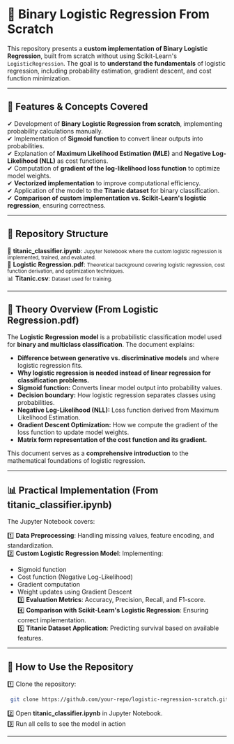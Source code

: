 # 🚀 Binary Logistic Regression From Scratch  

This repository presents a **custom implementation of Binary Logistic Regression**, built from scratch without using Scikit-Learn's `LogisticRegression`. The goal is to **understand the fundamentals** of logistic regression, including probability estimation, gradient descent, and cost function minimization.

---

## 📌 Features & Concepts Covered  
✔ Development of **Binary Logistic Regression from scratch**, implementing probability calculations manually.  
✔ Implementation of **Sigmoid function** to convert linear outputs into probabilities.  
✔ Explanation of **Maximum Likelihood Estimation (MLE)** and **Negative Log-Likelihood (NLL)** as cost functions.  
✔ Computation of **gradient of the log-likelihood loss function** to optimize model weights.  
✔ **Vectorized implementation** to improve computational efficiency.  
✔ Application of the model to the **Titanic dataset** for binary classification.  
✔ **Comparison of custom implementation vs. Scikit-Learn's logistic regression**, ensuring correctness.  

---

## 📂 Repository Structure  
📜 **titanic_classifier.ipynb**: <small>Jupyter Notebook where the custom logistic regression is implemented, trained, and evaluated.</small>  
📖 **Logistic Regression.pdf**: <small>Theoretical background covering logistic regression, cost function derivation, and optimization techniques.</small>  
📊 **Titanic.csv**: <small>Dataset used for training.</small>  
 
---

## 📘 Theory Overview (From Logistic Regression.pdf)  
The **Logistic Regression model** is a probabilistic classification model used for **binary and multiclass classification**. The document explains:  
- **Difference between generative vs. discriminative models** and where logistic regression fits.  
- **Why logistic regression is needed instead of linear regression for classification problems.**  
- **Sigmoid function:** Converts linear model output into probability values.  
- **Decision boundary:** How logistic regression separates classes using probabilities.  
- **Negative Log-Likelihood (NLL):** Loss function derived from Maximum Likelihood Estimation.  
- **Gradient Descent Optimization:** How we compute the gradient of the loss function to update model weights.  
- **Matrix form representation of the cost function and its gradient.**  

This document serves as a **comprehensive introduction** to the mathematical foundations of logistic regression.

---

## 📊 Practical Implementation (From titanic_classifier.ipynb)  
The Jupyter Notebook covers:

1️⃣ **Data Preprocessing**: Handling missing values, feature encoding, and standardization.  
2️⃣ **Custom Logistic Regression Model**: Implementing:
   - Sigmoid function
   - Cost function (Negative Log-Likelihood)
   - Gradient computation
   - Weight updates using Gradient Descent  
3️⃣ **Evaluation Metrics**: Accuracy, Precision, Recall, and F1-score.  
4️⃣ **Comparison with Scikit-Learn's Logistic Regression**: Ensuring correct implementation.  
5️⃣ **Titanic Dataset Application**: Predicting survival based on available features.  

---

## 🚀 How to Use the Repository  
1️⃣ Clone the repository:  
```bash
 git clone https://github.com/your-repo/logistic-regression-scratch.git
```
2️⃣ Open **titanic_classifier.ipynb** in Jupyter Notebook.  
3️⃣ Run all cells to see the model in action 

---


